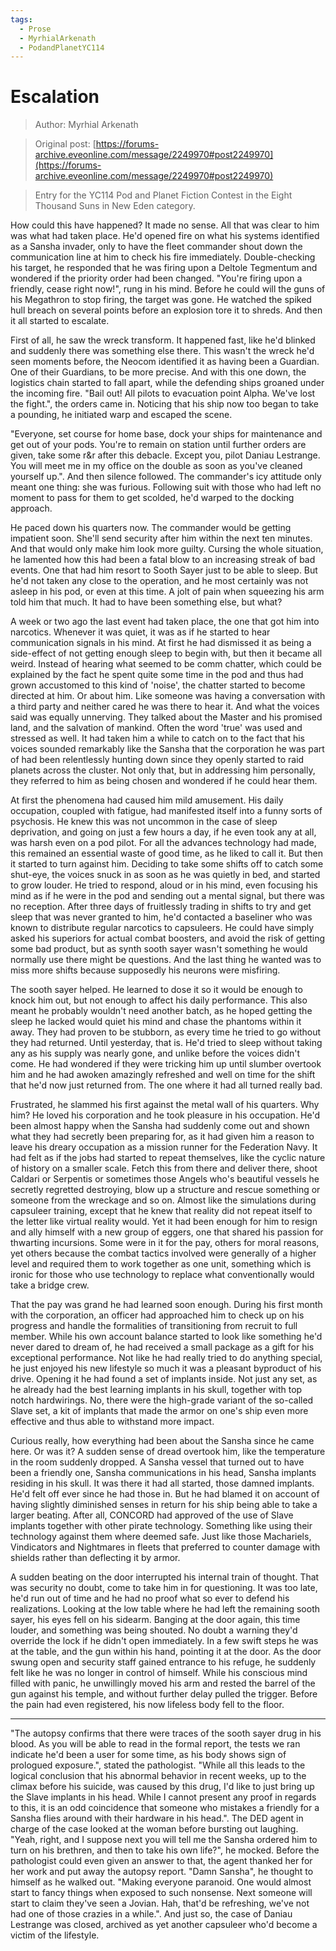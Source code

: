 ```yaml
---
tags:
  - Prose
  - MyrhialArkenath
  - PodandPlanetYC114
---
```


# Escalation

> Author: Myrhial Arkenath

> Original post: [https://forums-archive.eveonline.com/message/2249970#post2249970](https://forums-archive.eveonline.com/message/2249970#post2249970)

> Entry for the YC114 Pod and Planet Fiction Contest in the Eight Thousand Suns in New Eden category.


How could this have happened? It made no sense. All that was clear to him was what had taken place. He'd opened fire on what his systems identified as a Sansha invader, only to have the fleet commander shout down the communication line at him to check his fire immediately. Double-checking his target, he responded that he was firing upon a Deltole Tegmentum and wondered if the priority order had been changed. "You're firing upon a friendly, cease right now!", rung in his mind. Before he could will the guns of his Megathron to stop firing, the target was gone. He watched the spiked hull breach on several points before an explosion tore it to shreds. And then it all started to escalate.

First of all, he saw the wreck transform. It happened fast, like he'd blinked and suddenly there was something else there. This wasn't the wreck he'd seen moments before, the Neocom identified it as having been a Guardian. One of their Guardians, to be more precise. And with this one down, the logistics chain started to fall apart, while the defending ships groaned under the incoming fire. "Bail out! All pilots to evacuation point Alpha. We've lost the fight.", the orders came in. Noticing that his ship now too began to take a pounding, he initiated warp and escaped the scene.

"Everyone, set course for home base, dock your ships for maintenance and get out of your pods. You're to remain on station until further orders are given, take some r&r after this debacle. Except you, pilot Daniau Lestrange. You will meet me in my office on the double as soon as you've cleaned yourself up.". And then silence followed. The commander's icy attitude only meant one thing: she was furious. Following suit with those who had left no moment to pass for them to get scolded, he'd warped to the docking approach.

He paced down his quarters now. The commander would be getting impatient soon. She'll send security after him within the next ten minutes. And that would only make him look more guilty. Cursing the whole situation, he lamented how this had been a fatal blow to an increasing streak of bad events. One that had him resort to Sooth Sayer just to be able to sleep. But he'd not taken any close to the operation, and he most certainly was not asleep in his pod, or even at this time. A jolt of pain when squeezing his arm told him that much. It had to have been something else, but what?

A week or two ago the last event had taken place, the one that got him into narcotics. Whenever it was quiet, it was as if he started to hear communication signals in his mind. At first he had dismissed it as being a side-effect of not getting enough sleep to begin with, but then it became all weird. Instead of hearing what seemed to be comm chatter, which could be explained by the fact he spent quite some time in the pod and thus had grown accustomed to this kind of 'noise', the chatter started to become directed at him. Or about him. Like someone was having a conversation with a third party and neither cared he was there to hear it. And what the voices said was equally unnerving. They talked about the Master and his promised land, and the salvation of mankind. Often the word 'true' was used and stressed as well. It had taken him a while to catch on to the fact that his voices sounded remarkably like the Sansha that the corporation he was part of had been relentlessly hunting down since they openly started to raid planets across the cluster. Not only that, but in addressing him personally, they referred to him as being chosen and wondered if he could hear them.

At first the phenomena had caused him mild amusement. His daily occupation, coupled with fatigue, had manifested itself into a funny sorts of psychosis. He knew this was not uncommon in the case of sleep deprivation, and going on just a few hours a day, if he even took any at all, was harsh even on a pod pilot. For all the advances technology had made, this remained an essential waste of good time, as he liked to call it. But then it started to turn against him. Deciding to take some shifts off to catch some shut-eye, the voices snuck in as soon as he was quietly in bed, and started to grow louder. He tried to respond, aloud or in his mind, even focusing his mind as if he were in the pod and sending out a mental signal, but there was no reception. After three days of fruitlessly trading in shifts to try and get sleep that was never granted to him, he'd contacted a baseliner who was known to distribute regular narcotics to capsuleers. He could have simply asked his superiors for actual combat boosters, and avoid the risk of getting some bad product, but as synth sooth sayer wasn't something he would normally use there might be questions. And the last thing he wanted was to miss more shifts because supposedly his neurons were misfiring.

The sooth sayer helped. He learned to dose it so it would be enough to knock him out, but not enough to affect his daily performance. This also meant he probably wouldn't need another batch, as he hoped getting the sleep he lacked would quiet his mind and chase the phantoms within it away. They had proven to be stubborn, as every time he tried to go without they had returned. Until yesterday, that is. He'd tried to sleep without taking any as his supply was nearly gone, and unlike before the voices didn't come. He had wondered if they were tricking him up until slumber overtook him and he had awoken amazingly refreshed and well on time for the shift that he'd now just returned from. The one where it had all turned really bad.

Frustrated, he slammed his first against the metal wall of his quarters. Why him? He loved his corporation and he took pleasure in his occupation. He'd been almost happy when the Sansha had suddenly come out and shown what they had secretly been preparing for, as it had given him a reason to leave his dreary occupation as a mission runner for the Federation Navy. It had felt as if the jobs had started to repeat themselves, like the cyclic nature of history on a smaller scale. Fetch this from there and deliver there, shoot Caldari or Serpentis or sometimes those Angels who's beautiful vessels he secretly regretted destroying, blow up a structure and rescue something or someone from the wreckage and so on. Almost like the simulations during capsuleer training, except that he knew that reality did not repeat itself to the letter like virtual reality would. Yet it had been enough for him to resign and ally himself with a new group of eggers, one that shared his passion for thwarting incursions. Some were in it for the pay, others for moral reasons, yet others because the combat tactics involved were generally of a higher level and required them to work together as one unit, something which is ironic for those who use technology to replace what conventionally would take a bridge crew.

That the pay was grand he had learned soon enough. During his first month with the corporation, an officer had approached him to check up on his progress and handle the formalities of transitioning from recruit to full member. While his own account balance started to look like something he'd never dared to dream of, he had received a small package as a gift for his exceptional performance. Not like he had really tried to do anything special, he just enjoyed his new lifestyle so much it was a pleasant byproduct of his drive. Opening it he had found a set of implants inside. Not just any set, as he already had the best learning implants in his skull, together with top notch hardwirings. No, there were the high-grade variant of the so-called Slave set, a kit of implants that made the armor on one's ship even more effective and thus able to withstand more impact.

Curious really, how everything had been about the Sansha since he came here. Or was it? A sudden sense of dread overtook him, like the temperature in the room suddenly dropped. A Sansha vessel that turned out to have been a friendly one, Sansha communications in his head, Sansha implants residing in his skull. It was there it had all started, those damned implants. He'd felt off ever since he had those in. But he had blamed it on account of having slightly diminished senses in return for his ship being able to take a larger beating. After all, CONCORD had approved of the use of Slave implants together with other pirate technology. Something like using their technology against them where deemed safe. Just like those Machariels, Vindicators and Nightmares in fleets that preferred to counter damage with shields rather than deflecting it by armor.

A sudden beating on the door interrupted his internal train of thought. That was security no doubt, come to take him in for questioning. It was too late, he'd run out of time and he had no proof what so ever to defend his realizations. Looking at the low table where he had left the remaining sooth sayer, his eyes fell on his sidearm. Banging at the door again, this time louder, and something was being shouted. No doubt a warning they'd override the lock if he didn't open immediately. In a few swift steps he was at the table, and the gun within his hand, pointing it at the door. As the door swung open and security staff gained entrance to his refuge, he suddenly felt like he was no longer in control of himself. While his conscious mind filled with panic, he unwillingly moved his arm and rested the barrel of the gun against his temple, and without further delay pulled the trigger. Before the pain had even registered, his now lifeless body fell to the floor.

---

"The autopsy confirms that there were traces of the sooth sayer drug in his blood. As you will be able to read in the formal report, the tests we ran indicate he'd been a user for some time, as his body shows sign of prologued exposure.", stated the pathologist. "While all this leads to the logical conclusion that his abnormal behavior in recent weeks, up to the climax before his suicide, was caused by this drug, I'd like to just bring up the Slave implants in his head. While I cannot present any proof in regards to this, it is an odd coincidence that someone who mistakes a friendly for a Sansha flies around with their hardware in his head.". The DED agent in charge of the case looked at the woman before bursting out laughing. "Yeah, right, and I suppose next you will tell me the Sansha ordered him to turn on his brethren, and then to take his own life?", he mocked. Before the pathologist could even given an answer to that, the agent thanked her for her work and put away the autopsy report. "Damn Sansha", he thought to himself as he walked out. "Making everyone paranoid. One would almost start to fancy things when exposed to such nonsense. Next someone will start to claim they've seen a Jovian. Hah, that'd be refreshing, we've not had one of those crazies in a while.". And just so, the case of Daniau Lestrange was closed, archived as yet another capsuleer who'd become a victim of the lifestyle.